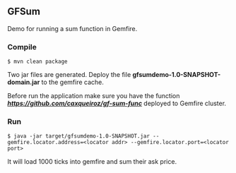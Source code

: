 ## GFSum

Demo for running a sum function in Gemfire.

### Compile

`$ mvn clean package`

Two jar files are generated. Deploy the file **gfsumdemo-1.0-SNAPSHOT-domain.jar** to the gemfire cache. 

 
Before run the application make sure you have the function ***https://github.com/caxqueiroz/gf-sum-func*** deployed to Gemfire cluster. 
 
 
 ### Run
 
 `$ java -jar target/gfsumdemo-1.0-SNAPSHOT.jar --gemfire.locator.address=<locator addr> --gemfire.locator.port=<locator port>`
 
 It will load 1000 ticks into gemfire and sum their ask price. 

